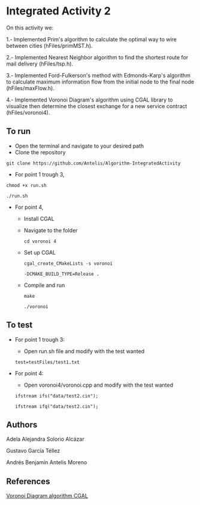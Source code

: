 # Integrated Activity 2
On this activity we: 

1.- Implemented Prim's algorithm to calculate the optimal way to wire between cities (hFiles/primMST.h). 

2.- Implemented Nearest Neighbor algorithm to find the shortest route for mail delivery (hFiles/tsp.h).

3.- Implemented Ford-Fulkerson's method with Edmonds-Karp's algorithm to calculate maximum information flow from the initial node to the final node (hFiles/maxFlow.h).

4.- Implemented Voronoi Diagram's algorithm using CGAL library to visualize then determine the closest exchange for a new service contract (hFiles/voronoi4).

## To run
* Open the terminal and navigate to your desired path
* Clone the repository
  
``git clone https://github.com/Antelis/Algorithm-IntegratedActivity``

* For point 1 trough 3,
  
``chmod +x run.sh``

``./run.sh``

* For point 4,
  * Install CGAL
  * Navigate to the folder
    
    ``cd voronoi 4``
    
  * Set up CGAL
    
    ``cgal_create_CMakeLists -s voronoi``
    
    ``-DCMAKE_BUILD_TYPE=Release .``
    
  * Compile and run
    
    ``make``
    
    ``./voronoi``

## To test
* For point 1 trough 3:
  * Open run.sh file and modify with the test wanted
    
  ``test=testFiles/test1.txt``
  
* For point 4:
  * Open voronoi4/voronoi.cpp and modify with the test wanted
    
  ``ifstream ifs("data/test2.cin");``

  ``ifstream ifq("data/test2.cin");``
  
## Authors
Adela Alejandra Solorio Alcázar

Gustavo García Téllez

Andrés Benjamín Antelis Moreno

## References
[Voronoi Diagram algorithm CGAL](https://doc.cgal.org/latest/Voronoi_diagram_2/index.html#Chapter_2D_Voronoi_Diagram_Adaptor)

